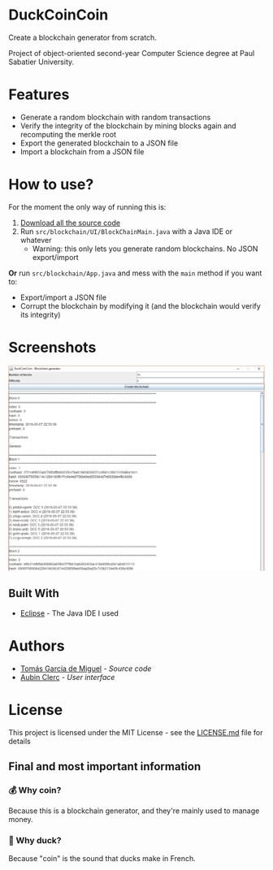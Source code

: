 # DuckCoinCoin

Create a blockchain generator from scratch.

Project of object-oriented second-year Computer Science degree at Paul Sabatier University.

# Features

* Generate a random blockchain with random transactions
* Verify the integrity of the blockchain by mining blocks again and recomputing the merkle root
* Export the generated blockchain to a JSON file
* Import a blockchain from a JSON file

# How to use?

For the moment the only way of running this is:

1. [Download all the source code](https://github.com/togademi/DuckCoinCoin/archive/master.zip)
2. Run `src/blockchain/UI/BlockChainMain.java` with a Java IDE or whatever
    - Warning: this only lets you generate random blockchains. No JSON export/import

**Or** run `src/blockchain/App.java` and mess with the `main` method if you want to:

* Export/import a JSON file
* Corrupt the blockchain by modifying it (and the blockchain would verify its integrity)

# Screenshots

![DuckCoinCoin - Blockchain generator](./docs/img/screenshot.PNG)

## Built With

* [Eclipse](https://www.eclipse.org/) - The Java IDE I used

# Authors

* [Tomás García de Miguel](https://github.com/togademi) - *Source code*
* [Aubin Clerc](https://github.com/Sunibo) - *User interface*

# License

This project is licensed under the MIT License - see the [LICENSE.md](./LICENSE.md) file for details

## Final and most important information

### 💰 Why coin?

Because this is a blockchain generator, and they're mainly used to manage money.

### 🦆 Why duck?

Because "coin" is the sound that ducks make in French.
